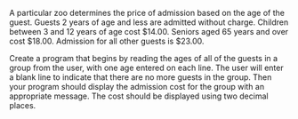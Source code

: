 A particular zoo determines the price of admission based on the age of the guest. Guests 2 years of age and less are admitted without charge. Children between 3 and 12 years of age cost $14.00. Seniors aged 65 years and over cost $18.00. Admission
for all other guests is $23.00.

Create a program that begins by reading the ages of all of the guests in a group from the user, with one age entered on each line. The user will enter a blank line to indicate that there are no more guests in the group. Then your program should display the admission cost for the group with an appropriate message. The cost should be displayed using two decimal places.